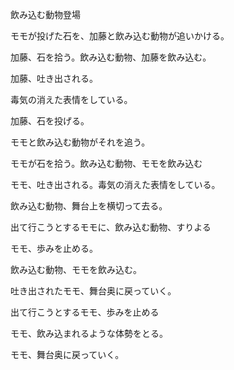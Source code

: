 飲み込む動物登場

モモが投げた石を、加藤と飲み込む動物が追いかける。

加藤、石を拾う。飲み込む動物、加藤を飲み込む。

加藤、吐き出される。

毒気の消えた表情をしている。

加藤、石を投げる。

モモと飲み込む動物がそれを追う。

モモが石を拾う。飲み込む動物、モモを飲み込む

モモ、吐き出される。毒気の消えた表情をしている。

飲み込む動物、舞台上を横切って去る。

出て行こうとするモモに、飲み込む動物、すりよる

モモ、歩みを止める。

飲み込む動物、モモを飲み込む。

吐き出されたモモ、舞台奥に戻っていく。

出て行こうとするモモ、歩みを止める

モモ、飲み込まれるような体勢をとる。

モモ、舞台奥に戻っていく。